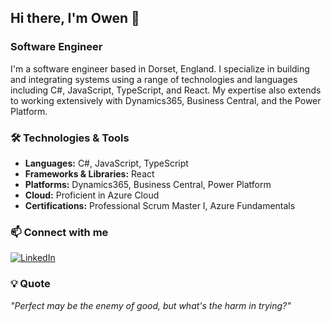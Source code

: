 ## Hi there, I'm Owen 👋

### Software Engineer

I'm a software engineer based in Dorset, England. I specialize in building and integrating systems using a range of technologies and languages including C#, JavaScript, TypeScript, and React. My expertise also extends to working extensively with Dynamics365, Business Central, and the Power Platform.

### 🛠️ Technologies & Tools

- **Languages:** C#, JavaScript, TypeScript
- **Frameworks & Libraries:** React
- **Platforms:** Dynamics365, Business Central, Power Platform
- **Cloud:** Proficient in Azure Cloud
- **Certifications:** Professional Scrum Master I, Azure Fundamentals

### 📫 Connect with me

[![LinkedIn](https://img.shields.io/badge/LinkedIn-0077B5?style=for-the-badge&logo=linkedin&logoColor=white)](https://www.linkedin.com/in/owenramsey98)

### 💡 Quote

*"Perfect may be the enemy of good, but what's the harm in trying?"*
